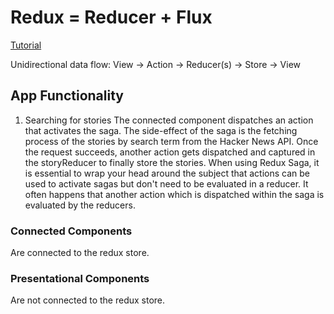 # Redux = Reducer + Flux

[Tutorial](https://www.robinwieruch.de/react-redux-tutorial)

Unidirectional data flow: View -> Action -> Reducer(s) -> Store -> View

## App Functionality

1. Searching for stories
The connected component dispatches an action that activates the saga. The side-effect of the saga is the fetching process of the stories by search term from the Hacker News API. Once the request succeeds, another action gets dispatched and captured in the storyReducer to finally store the stories. When using Redux Saga, it is essential to wrap your head around the subject that actions can be used to activate sagas but don't need to be evaluated in a reducer. It often happens that another action which is dispatched within the saga is evaluated by the reducers.

### Connected Components

Are connected to the redux store.

### Presentational Components

Are not connected to the redux store.
